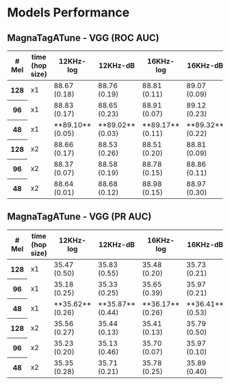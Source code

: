 # Models Performance

## MagnaTagATune - VGG (ROC AUC)

<style  type="text/css" >
</style>
<table id="" >
<thead>    
<tr>            
<th class="col_heading level0 col0" ># Mel</th>
<th class="col_heading level0 col1" >time (hop size)</th>
<th class="col_heading level0 col2" >12KHz-log</th>
<th class="col_heading level0 col3" >12KHz-dB</th>
<th class="col_heading level0 col4" >16KHz-log</th>
<th class="col_heading level0 col5" >16KHz-dB</th>
</tr></thead><tbody>
        <tr>
          <th id="" class="data row0 col0" >128</th>
          <td id="" class="data row0 col1" >x1</td>
          <td id="" class="data row0 col2" >88.67 (0.18)</td>
          <td id="" class="data row0 col3" >88.76 (0.19)</td>
          <td id="" class="data row0 col4" >88.81 (0.11)</td>
          <td id="" class="data row0 col5" >89.07 (0.09)</td>
    </tr>
    <tr>
          <th id="" class="data row0 col0" >96</th>
          <td id="" class="data row0 col1" >x1</td>
          <td id="" class="data row0 col2" >88.83 (0.17)</td>
          <td id="" class="data row0 col3" >88.65 (0.23)</td>
          <td id="" class="data row0 col4" >88.91 (0.07)</td>
          <td id="" class="data row0 col5" >89.12 (0.23)</td>
    </tr>
    <tr>
          <th id="" class="data row0 col0" >48</th>
          <td id="" class="data row0 col1" >x1</td>
          <td id="" class="data row0 col2 " markdown="span">**89.10** (0.05)</td>
          <td id="" class="data row0 col3 " markdown="span">**89.02** (0.03)</td>
          <td id="" class="data row0 col4 " markdown="span">**89.17** (0.11)</td>
          <td id="" class="data row0 col5 " markdown="span">**89.32** (0.22)</td>
    </tr>
    <tr>
          <th id="" class="data row0 col0" >128</th>
          <td id="" class="data row0 col1" >x2</td>
          <td id="" class="data row0 col2" >88.66 (0.17)</td>
          <td id="" class="data row0 col3" >88.53 (0.26)</td>
          <td id="" class="data row0 col4" >88.51 (0.20)</td>
          <td id="" class="data row0 col5" >88.81 (0.09)</td>
    </tr>
    <tr>
          <th id="" class="data row0 col0" >96</th>
          <td id="" class="data row0 col1" >x2</td>
          <td id="" class="data row0 col2" >88.37 (0.07)</td>
          <td id="" class="data row0 col3" >88.58 (0.19)</td>
          <td id="" class="data row0 col4" >88.78 (0.15)</td>
          <td id="" class="data row0 col5" >88.86 (0.11)</td>
    </tr>
    <tr>
          <th id="" class="data row0 col0" >48</th>
          <td id="" class="data row0 col1" >x2</td>
          <td id="" class="data row0 col2" >88.64 (0.01)</td>
          <td id="" class="data row0 col3" >88.68 (0.12)</td>
          <td id="" class="data row0 col4" >88.98 (0.15)</td>
          <td id="" class="data row0 col5" >88.97 (0.30)</td>
    </tr>
</tbody></table>


## MagnaTagATune - VGG (PR AUC)

<style  type="text/css" >
</style>
<table id="" >
<thead>    
<tr>            
<th class="col_heading level0 col0" ># Mel</th>
<th class="col_heading level0 col1" >time (hop size)</th>
<th class="col_heading level0 col2" >12KHz-log</th>
<th class="col_heading level0 col3" >12KHz-dB</th>
<th class="col_heading level0 col4" >16KHz-log</th>
<th class="col_heading level0 col5" >16KHz-dB</th>
</tr></thead><tbody>
        <tr>
          <th id="" class="data row0 col0" >128</th>
          <td id="" class="data row0 col1" >x1</td>
          <td id="" class="data row0 col2" >35.47 (0.50)</td>
          <td id="" class="data row0 col3" >35.83 (0.55)</td>
          <td id="" class="data row0 col4" >35.48 (0.20)</td>
          <td id="" class="data row0 col5" >35.73 (0.21)</td>
    </tr>
    <tr>
          <th id="" class="data row0 col0" >96</th>
          <td id="" class="data row0 col1" >x1</td>
          <td id="" class="data row0 col2" >35.18 (0.25)</td>
          <td id="" class="data row0 col3" >35.33 (0.25)</td>
          <td id="" class="data row0 col4" >35.65 (0.39)</td>
          <td id="" class="data row0 col5" >35.97 (0.21)</td>
    </tr>
    <tr>
          <th id="" class="data row0 col0" >48</th>
          <td id="" class="data row0 col1" >x1</td>
          <td id="" class="data row0 col2" >**35.62** (0.26)</td>
          <td id="" class="data row0 col3" >**35.87** (0.44)</td>
          <td id="" class="data row0 col4" >**36.17** (0.26)</td>
          <td id="" class="data row0 col5" >**36.41** (0.53)</td>
    </tr>
    <tr>
          <th id="" class="data row0 col0" >128</th>
          <td id="" class="data row0 col1" >x2</td>
          <td id="" class="data row0 col2" >35.56 (0.27)</td>
          <td id="" class="data row0 col3" >35.44 (0.13)</td>
          <td id="" class="data row0 col4" >35.41 (0.13)</td>
          <td id="" class="data row0 col5" >35.79 (0.50)</td>
    </tr>
    <tr>
          <th id="" class="data row0 col0" >96</th>
          <td id="" class="data row0 col1" >x2</td>
          <td id="" class="data row0 col2" >35.23 (0.20)</td>
          <td id="" class="data row0 col3" >35.13 (0.46)</td>
          <td id="" class="data row0 col4" >35.70 (0.07)</td>
          <td id="" class="data row0 col5" >35.97 (0.10)</td>
    </tr>
    <tr>
          <th id="" class="data row0 col0" >48</th>
          <td id="" class="data row0 col1" >x2</td>
          <td id="" class="data row0 col2" >35.35 (0.28)</td>
          <td id="" class="data row0 col3" >35.71 (0.21)</td>
          <td id="" class="data row0 col4" >35.78 (0.25)</td>
          <td id="" class="data row0 col5" >35.89 (0.40)</td>
    </tr>
</tbody></table>
